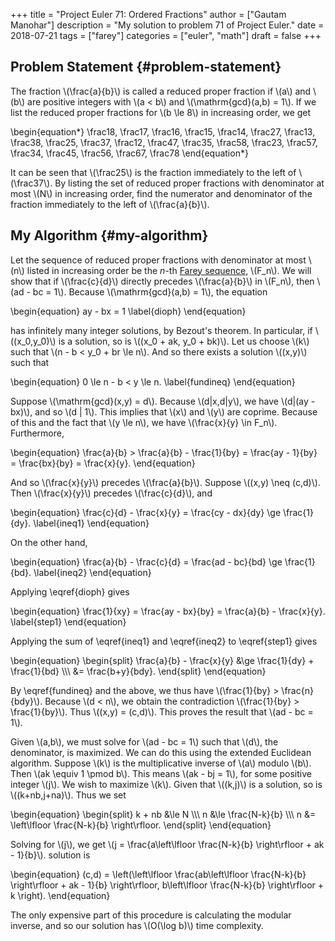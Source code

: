 +++
title = "Project Euler 71: Ordered Fractions"
author = ["Gautam Manohar"]
description = "My solution to problem 71 of Project Euler."
date = 2018-07-21
tags = ["farey"]
categories = ["euler", "math"]
draft = false
+++

## Problem Statement {#problem-statement}

The fraction \\(\frac{a}{b}\\) is called a reduced proper fraction if \\(a\\) and \\(b\\)
are positive integers with \\(a < b\\) and \\(\mathrm{gcd}(a,b) = 1\\). If we list the
reduced proper fractions for \\(b \le 8\\) in increasing order, we get

\begin{equation\*}
\frac18, \frac17, \frac16, \frac15, \frac14, \frac27, \frac13, \frac38, \frac25, \frac37, \frac12, \frac47, \frac35, \frac58, \frac23, \frac57, \frac34, \frac45, \frac56, \frac67, \frac78
\end{equation\*}

It can be seen that \\(\frac25\\) is the fraction immediately to the left of
\\(\frac37\\). By listing the set of reduced proper fractions with denominator at
most \\(N\\) in increasing order, find the numerator and denominator of the fraction
immediately to the left of \\(\frac{a}{b}\\).


## My Algorithm {#my-algorithm}

Let the sequence of reduced proper fractions with denominator at most \\(n\\) listed
in increasing order be the $n$-th [Farey sequence](https://en.wikipedia.org/wiki/Farey%5Fsequence), \\(F\_n\\). We will show that if
\\(\frac{c}{d}\\) directly precedes \\(\frac{a}{b}\\) in \\(F\_n\\), then \\(ad - bc = 1\\).
Because \\(\mathrm{gcd}(a,b) = 1\\), the equation

\begin{equation}
ay - bx = 1
\label{dioph}
\end{equation}

has infinitely many integer solutions, by Bezout's theorem. In particular, if
\\((x\_0,y\_0)\\) is a solution, so is \\((x\_0 + ak, y\_0 + bk)\\). Let us choose \\(k\\) such
that \\(n - b < y\_0 + br \le n\\). And so there exists a solution \\((x,y)\\) such that

\begin{equation}
0 \le n - b < y \le n.
\label{fundineq}
\end{equation}

Suppose \\(\mathrm{gcd}(x,y) = d\\). Because \\(d|x,d|y\\), we have \\(d|(ay - bx)\\), and
so \\(d | 1\\). This implies that \\(x\\) and \\(y\\) are coprime. Because of this and the
fact that \\(y \le n\\), we have \\(\frac{x}{y} \in F\_n\\). Furthermore,

\begin{equation}
\frac{a}{b} > \frac{a}{b} - \frac{1}{by} = \frac{ay - 1}{by} = \frac{bx}{by} = \frac{x}{y}.
\end{equation}

And so \\(\frac{x}{y}\\) precedes \\(\frac{a}{b}\\). Suppose \\((x,y) \neq (c,d)\\). Then
\\(\frac{x}{y}\\) precedes \\(\frac{c}{d}\\), and

\begin{equation}
\frac{c}{d} - \frac{x}{y} = \frac{cy - dx}{dy} \ge \frac{1}{dy}.
\label{ineq1}
\end{equation}

On the other hand,

\begin{equation}
\frac{a}{b} - \frac{c}{d} = \frac{ad - bc}{bd} \ge \frac{1}{bd}.
\label{ineq2}
\end{equation}

Applying \eqref{dioph} gives

\begin{equation}
\frac{1}{xy} = \frac{ay - bx}{by} = \frac{a}{b} - \frac{x}{y}.
\label{step1}
\end{equation}

Applying the sum of \eqref{ineq1} and \eqref{ineq2} to \eqref{step1} gives

\begin{equation}
\begin{split}
\frac{a}{b} - \frac{x}{y} &\ge \frac{1}{dy} + \frac{1}{bd} \\\\\\
&= \frac{b+y}{bdy}.
\end{split}
\end{equation}

By \eqref{fundineq} and the above, we thus have \\(\frac{1}{by} > \frac{n}{bdy}\\).
Because \\(d < n\\), we obtain the contradiction \\(\frac{1}{by} > \frac{1}{by}\\). Thus
\\((x,y) = (c,d)\\). This proves the result that \\(ad - bc = 1\\).

Given \\(a,b\\), we must solve for \\(ad - bc = 1\\) such that \\(d\\), the denominator, is
maximized. We can do this using the extended Euclidean algorithm. Suppose \\(k\\) is
the multiplicative inverse of \\(a\\) modulo \\(b\\). Then \\(ak \equiv 1 \pmod b\\). This
means \\(ak - bj = 1\\), for some positive integer \\(j\\). We wish to maximize \\(k\\).
Given that \\((k,j)\\) is a solution, so is \\((k+nb,j+na)\\). Thus we set

\begin{equation}
\begin{split}
k + nb &\le N \\\\\\
n &\le \frac{N-k}{b} \\\\\\
n &= \left\lfloor \frac{N-k}{b} \right\rfloor.
\end{split}
\end{equation}

Solving for \\(j\\), we get \\(j = \frac{a\left\lfloor \frac{N-k}{b} \right\rfloor +
 ak - 1}{b}\\). solution is

\begin{equation}
(c,d) = \left(\left\lfloor \frac{ab\left\lfloor \frac{N-k}{b} \right\rfloor + ak - 1}{b} \right\rfloor, b\left\lfloor \frac{N-k}{b} \right\rfloor + k \right).
\end{equation}

The only expensive part of this procedure is calculating the modular inverse,
and so our solution has \\(O(\log b)\\) time complexity.